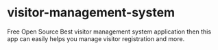 # visitor-management-system
Free Open Source Best visitor management system application then this app can easily helps you manage visitor registration and more.
